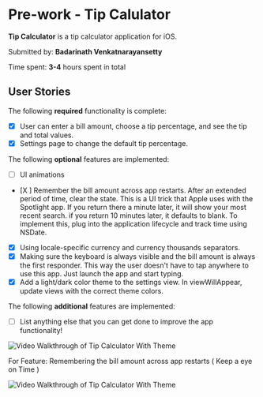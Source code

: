 # Pre-work - Tip Calulator

**Tip Calculator** is a tip calculator application for iOS.

Submitted by: **Badarinath Venkatnarayansetty**

Time spent: **3-4** hours spent in total

## User Stories

The following **required** functionality is complete:

* [X] User can enter a bill amount, choose a tip percentage, and see the tip and total values.
* [X] Settings page to change the default tip percentage.

The following **optional** features are implemented:
* [ ] UI animations
* [X ] Remember the bill amount across app restarts. After an extended period of time, clear the state. This is a UI trick that Apple uses with the Spotlight app. If you return there a minute later, it will show your most recent search. if you return 10 minutes later, it defaults to blank. To implement this, plug into the application lifecycle and track time using NSDate.
* [X] Using locale-specific currency and currency thousands separators.
* [X] Making sure the keyboard is always visible and the bill amount is always the first responder. This way the user doesn't have to tap anywhere to use this app. Just launch the app and start typing.
* [x] Add a light/dark color theme to the settings view. In viewWillAppear, update views with the correct theme colors.

The following **additional** features are implemented:

- [ ] List anything else that you can get done to improve the app functionality!


<img src='https://media.giphy.com/media/l1J3RYnqviK4Vt7y0/giphy.gif' title='Video Walkthrough of Tip Calculator' width='' alt='Video Walkthrough of Tip Calculator With Theme' />


For Feature: Remembering the bill amount across app restarts  ( Keep a eye on Time )

<img src='https://media.giphy.com/media/3o6vY6upQBK4J9dIs0/giphy.gif' title='Video Walkthrough of Tip Calculator' width='' alt='Video Walkthrough of Tip Calculator With Theme' />

